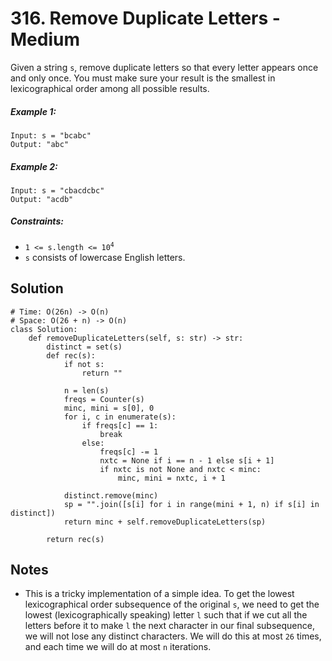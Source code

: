 # 316. Remove Duplicate Letters - Medium

Given a string `s`, remove duplicate letters so that every letter appears once and only once. You must make sure your result is the smallest in lexicographical order among all possible results.

##### Example 1:

```
Input: s = "bcabc"
Output: "abc"
```

##### Example 2:

```
Input: s = "cbacdcbc"
Output: "acdb"

```

##### Constraints:

- <code>1 <= s.length <= 10<sup>4</sup></code>
- `s` consists of lowercase English letters.

## Solution

```
# Time: O(26n) -> O(n)
# Space: O(26 + n) -> O(n)
class Solution:
    def removeDuplicateLetters(self, s: str) -> str:
        distinct = set(s)
        def rec(s):
            if not s:
                return ""

            n = len(s)
            freqs = Counter(s)
            minc, mini = s[0], 0
            for i, c in enumerate(s):
                if freqs[c] == 1:
                    break
                else:
                    freqs[c] -= 1
                    nxtc = None if i == n - 1 else s[i + 1]
                    if nxtc is not None and nxtc < minc:
                        minc, mini = nxtc, i + 1
                        
            distinct.remove(minc)
            sp = "".join([s[i] for i in range(mini + 1, n) if s[i] in distinct])
            return minc + self.removeDuplicateLetters(sp)
        
        return rec(s)
```

## Notes
- This is a tricky implementation of a simple idea. To get the lowest lexicographical order subsequence of the original `s`, we need to get the lowest (lexicographically speaking) letter `l` such that if we cut all the letters before it to make `l` the next character in our final subsequence, we will not lose any distinct characters. We will do this at most `26` times, and each time we will do at most `n` iterations.